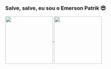 ### Salve, salve, eu sou o Emerson Patrik 😎

<a href="https://github.com/Patrikr7">
  <img align="center" src="https://github-readme-stats.vercel.app/api?username=patrikr7&show_icons=true&theme=radical" height="150em" />
  <img align="center" src="https://github-readme-stats.vercel.app/api/top-langs/?username=patrikr7&layout=compact&theme=radical" height="150em" />
</a>

<!--
**Patrikr7/Patrikr7** is a ✨ _special_ ✨ repository because its `README.md` (this file) appears on your GitHub profile.

Here are some ideas to get you started:

- 🔭 I’m currently working on ...
- 🌱 I’m currently learning ...
- 👯 I’m looking to collaborate on ...
- 🤔 I’m looking for help with ...
- 💬 Ask me about ...
- 📫 How to reach me: ...
- 😄 Pronouns: ...
- ⚡ Fun fact: ...
-->
